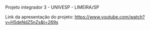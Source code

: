 Projeto integrador 3 - UNIVESP - LIMEIRA/SP

Link da apresentação do projeto: https://www.youtube.com/watch?v=H5deNdZ5nZs&t=269s
